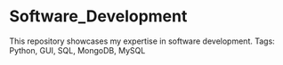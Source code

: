 # Software_Development
This repository showcases my expertise in software development.
Tags:
Python, GUI, SQL, MongoDB, MySQL


